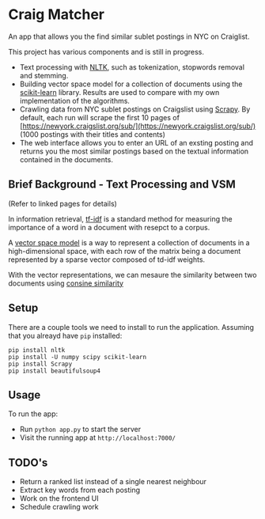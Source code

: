 # Craig Matcher

An app that allows you the find similar sublet postings in NYC on Craiglist.

This project has various components and is still in progress.

* Text processing with [NLTK](http://www.nltk.org/), such as tokenization, stopwords removal and stemming.
* Building vector space model for a collection of documents using the [scikit-learn](http://scikit-learn.org/stable/index.html) library. Results are used to compare with my own implementation of the algorithms.
* Crawling data from NYC sublet postings on Craigslist using [Scrapy](http://doc.scrapy.org/en/latest/index.html). By default, each run will scrape the first 10 pages of [https://newyork.craigslist.org/sub/](https://newyork.craigslist.org/sub/) (1000 postings with their titles and contents) 
* The web interface allows you to enter an URL of an exsting posting and returns you the most similar postings based on the textual information contained in the documents.

## Brief Background - Text Processing and VSM

(Refer to linked pages for details)

In information retrieval, [tf-idf](http://en.wikipedia.org/wiki/Tf%E2%80%93idf) is a standard method for measuring the importance of a word in a document with resepct to a corpus. 

A [vector space model](http://en.wikipedia.org/wiki/Vector_space_model) is a way to represent a collection of documents in a high-dimensional space, with each row of the matrix being a document represented by a sparse vector composed of td-idf weights.

With the vector representations, we can mesaure the similarity between two documents using [consine similarity](http://en.wikipedia.org/wiki/Cosine_similarity)

## Setup

There are a couple tools we need to install to run the application. Assuming that you alreayd have `pip` installed:

```
pip install nltk
pip install -U numpy scipy scikit-learn
pip install Scrapy
pip install beautifulsoup4
```

## Usage

To run the app:

* Run `python app.py` to start the server
* Visit the running app at `http://localhost:7000/`

## TODO's

* Return a ranked list instead of a single nearest neighbour
* Extract key words from each posting
* Work on the frontend UI
* Schedule crawling work
